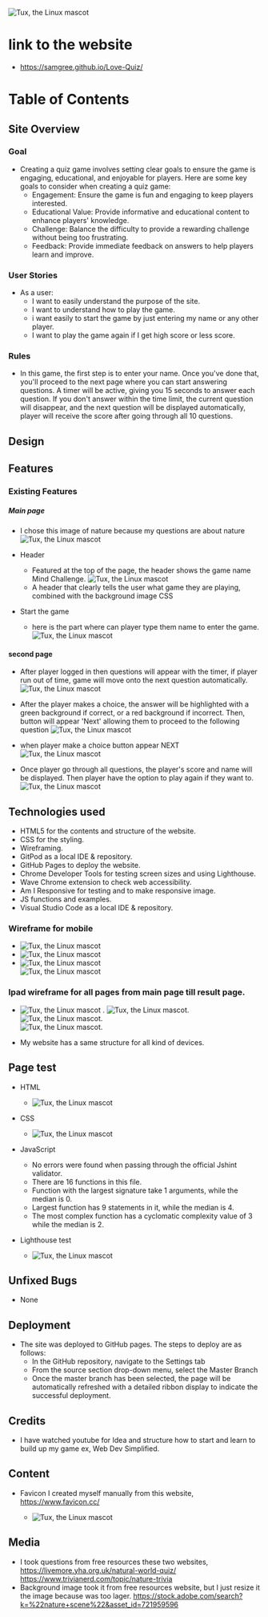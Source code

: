    ![Tux, the Linux mascot](/assets/images/responsive.screenshot.png)


# link to the website
 - <https://samgree.github.io/Love-Quiz/>

# Table of Contents  

## Site Overview
### Goal
 - Creating a quiz game involves setting clear goals to ensure the game is engaging, educational, and enjoyable for players. 
   Here are some key goals to consider when creating a quiz game:
   - Engagement: Ensure the game is fun and engaging to keep players interested.
   - Educational Value: Provide informative and educational content to enhance players' knowledge.
   - Challenge: Balance the difficulty to provide a rewarding challenge without being too frustrating.
   - Feedback: Provide immediate feedback on answers to help players learn and improve.

### User Stories
- As a user:
   - I want to easily understand the purpose of the site.
   - I want to understand how to play the game.
   - i want easily to start the game by just entering my name or any other player.
   - I want to play the game again if I get high score or less score.

   
 ### Rules
  - In this game, the first step is to enter your name. Once you've done that, you'll proceed to the next page where you can start answering questions. A timer will be active, giving you 15 seconds to answer each question. If you don't answer within the time limit, the current question will disappear, and the next question will be displayed automatically, player will receive the score after going through all 10 questions.
 
## Design
## Features
### Existing Features
##### Main page
 - I chose this image of nature because my questions are about nature
    ![Tux, the Linux mascot](/assets/images/my.resize.img.jpg)

- Header
    - Featured at the top of the page, the header shows the game name Mind Challenge.
    ![Tux, the Linux mascot](/assets/images/header.screenshoot.png)
    - A header that clearly tells the user what game they are playing, combined with the background image CSS
- Start the game
   - here is the part where can player type them name to enter the game.![Tux, the Linux mascot](/assets/images/login.screenshoot.png)
#### second page
   - After player logged in then questions will appear with the timer, if player run out of time, game will move onto the next question automatically.
    ![Tux, the Linux mascot](/assets/images/countdown.png)
   
   - After the player makes a choice, the answer will be highlighted with a green background if correct, or a red background if incorrect. Then,  button will appear 'Next' allowing them to proceed to the following question
    ![Tux, the Linux mascot](/assets/images/wronganswer.screenshot.png) 
   - when player make a choice button appear NEXT
     ![Tux, the Linux mascot](/assets/images/button.screenshot.png) 

  - Once player go through all questions, the player's score and name will  be displayed. Then player have the option to play again if they want to.
    ![Tux, the Linux mascot](/assets/images/final.png) 

## Technologies used

   - HTML5 for the contents and structure of the website.
   - CSS for the styling.
   - Wireframing.
   - GitPod as a local IDE & repository.
   - GitHub Pages to deploy the website.
   - Chrome Developer Tools for testing screen sizes and using 
    Lighthouse.
   - Wave Chrome extension to check web accessibility.
   - Am I Responsive for testing and to make responsive image.
   - JS functions and examples.
   - Visual Studio Code as a local IDE & repository.    
    

### Wireframe for mobile 
   - ![Tux, the Linux mascot](/assets/images/firstpage.mobile.png) 
   -  ![Tux, the Linux mascot](/assets/images/timer.png)
   - ![Tux, the Linux mascot](/assets/images/wireframe.q.s.mobile.png)  
     ![Tux, the Linux mascot](/assets/images/result.wireframe.mobile.png) 

### Ipad wireframe for all pages from main page till result page. 
   - ![Tux, the Linux mascot](/assets/images/ipad.wireframe.png) . 
   ![Tux, the Linux mascot](/assets/images/ipad.last.png).
   ![Tux, the Linux mascot](/assets/images/ipad.select.png).  
   ![Tux, the Linux mascot](/assets/images/ipad.result.png).

- My website has a same structure for all  kind of devices.
    

 ## Page test
 - HTML 
     - ![Tux, the Linux mascot](/assets/images/html.validator-screenshot%20.png)
- CSS 
   
    - ![Tux, the Linux mascot](/assets/images/css.validator.screenshot.png)
- JavaScript
    - No errors were found when passing through the official Jshint validator.
    - There are 16 functions in this file.                      
    - Function with the largest signature take 1 arguments, while the median is 0.
    - Largest function has 9 statements in it, while the median is 4.
    - The most complex function has a cyclomatic complexity value of 3 while the median is 2.

- Lighthouse test

  - ![Tux, the Linux mascot](/assets/images/lighthouse.final.png)

    
 ## Unfixed Bugs
 - None

 ## Deployment
    
- The site was deployed to GitHub pages. The steps to deploy are as follows:
  - In the GitHub repository, navigate to the Settings tab
  - From the source section drop-down menu, select the Master Branch
  - Once the master branch has been selected, the page will be automatically refreshed with a detailed ribbon display to indicate the successful deployment.

 ## Credits
  - I have watched youtube for Idea and structure how to  start and learn to build up my game ex, Web Dev Simplified.
 
  ## Content
  - Favicon I created myself manually from this website, 
    <https://www.favicon.cc/>
   
    - ![Tux, the Linux mascot](/assets/images/favicon.png)
  
  ## Media
  - I took questions from free resources these two websites, <https://livemore.yha.org.uk/natural-world-quiz/> 
  <https://www.trivianerd.com/topic/nature-trivia>
  - Background image took it from free resources website, but I just resize it the image because was too lager. 
  <https://stock.adobe.com/search?k=%22nature+scene%22&asset_id=721959596>


    







